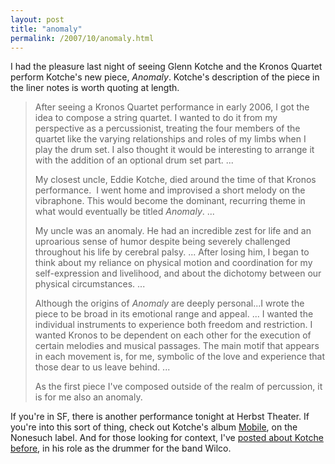 ```yaml
---
layout: post
title: "anomaly"
permalink: /2007/10/anomaly.html
---
```


<p>I had the pleasure last night of seeing Glenn Kotche and the Kronos Quartet perform Kotche's new piece, <em>Anomaly</em>. Kotche's description of the piece in the liner notes is worth quoting at length.</p><blockquote><p>After seeing a Kronos Quartet performance in early 2006, I got the idea to compose a string quartet. I wanted to do it from my perspective as a percussionist, treating the four members of the quartet like the varying relationships and roles of my limbs when I play the drum set. I also thought it would be interesting to arrange it with the addition of an optional drum set part. ...</p>

<p>My closest uncle, Eddie Kotche, died around the time of that Kronos performance.&nbsp; I went home and improvised a short melody on the vibraphone. This would become the dominant, recurring theme in what would eventually be titled <em>Anomaly</em>. ... </p>

<p>My uncle was an anomaly. He had an incredible zest for life and an uproarious sense of humor despite being severely challenged throughout his life by cerebral palsy. ... After losing him, I began to think about my reliance on physical motion and coordination for my self-expression and livelihood, and about the dichotomy between our physical circumstances. ...</p>

<p>Although the origins of <em>Anomaly</em> are deeply personal...I wrote the piece to be broad in its emotional range and appeal. ... I wanted the individual instruments to experience both freedom and restriction. I wanted Kronos to be dependent on each other for the execution of certain melodies and musical passages. The main motif that appears in each movement is, for me, symbolic of the love and experience that those dear to us leave behind. ...</p>

<p>As the first piece I've composed outside of the realm of percussion, it is for me also an anomaly.</p></blockquote><p>If you're in SF, there is another performance tonight at Herbst Theater. If you're into this sort of thing, check out Kotche's album <a href="http://www.amazon.com/Mobile-Glenn-Kotche/dp/B000E6EHG8/">Mobile</a>, on the Nonesuch label. And for those looking for context, I've <a href="http://sippey.typepad.com/unfiltered/2007/08/merc-on-wilco.html">posted about Kotche before</a>, in his role as the drummer for the band Wilco.</p>


